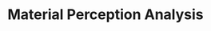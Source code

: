 ---
title: "Material Perception Analysis"
image: "/assets/img/fabrication/Perception.png" 
keywords:
  - Visual cues shaping material perception (SPSS)
  # - Keyword
  # - Keyword
---